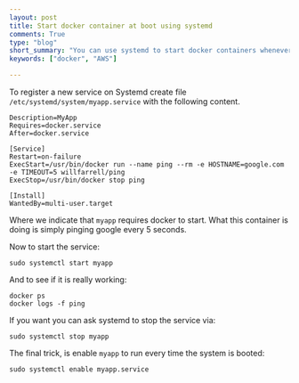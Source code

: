 ```yaml
---
layout: post
title: Start docker container at boot using systemd
comments: True
type: "blog"
short_summary: "You can use systemd to start docker containers whenever a system boots up. This can be extremely useful if you are creating autoscale images for AWS."
keywords: ["docker", "AWS"]

---
```


To register a new service on Systemd create file `/etc/systemd/system/myapp.service` with the following content.

```
Description=MyApp
Requires=docker.service
After=docker.service

[Service]
Restart=on-failure
ExecStart=/usr/bin/docker run --name ping --rm -e HOSTNAME=google.com -e TIMEOUT=5 willfarrell/ping
ExecStop=/usr/bin/docker stop ping

[Install]
WantedBy=multi-user.target
```

Where we indicate that `myapp` requires docker to start. What this container is doing is simply pinging google every 5 seconds.

Now to start the service:

```
sudo systemctl start myapp
```

And to see if it is really working:

```
docker ps
docker logs -f ping
```

If you want you can ask systemd to stop the service via:

```
sudo systemctl stop myapp
```

The final trick, is enable `myapp` to run every time the system is booted:

```
sudo systemctl enable myapp.service
```
